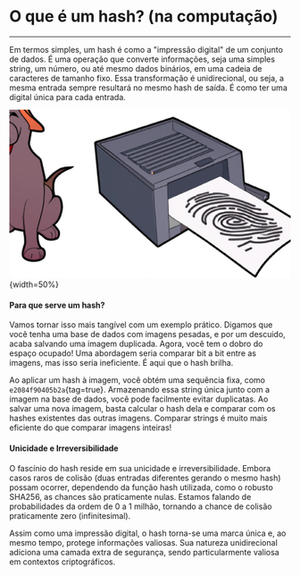 # O que é um hash? (na computação)

---

Em termos simples, um hash é como a "impressão digital" de um conjunto de dados. É uma operação que converte informações, seja uma simples string, um número, ou até mesmo dados binários, em uma cadeia de caracteres de tamanho fixo. Essa transformação é unidirecional, ou seja, a mesma entrada sempre resultará no mesmo hash de saída. É como ter uma digital única para cada entrada.

![](/static/images/no-seo/7bb19b9b-f343-4182-bdbb-718c21a64509.png){width=50%}

#### Para que serve um hash?

Vamos tornar isso mais tangível com um exemplo prático. Digamos que você tenha uma base de dados com imagens pesadas, e por um descuido, acaba salvando uma imagem duplicada. Agora, você tem o dobro do espaço ocupado! Uma abordagem seria comparar bit a bit entre as imagens, mas isso seria ineficiente. É aqui que o hash brilha.

Ao aplicar um hash à imagem, você obtém uma sequência fixa, como `e2084f90405b2a`{tag=true}. Armazenando essa string única junto com a imagem na base de dados, você pode facilmente evitar duplicatas. Ao salvar uma nova imagem, basta calcular o hash dela e comparar com os hashes existentes das outras imagens. Comparar strings é muito mais eficiente do que comparar imagens inteiras!

#### Unicidade e Irreversibilidade

O fascínio do hash reside em sua unicidade e irreversibilidade. Embora casos raros de colisão (duas entradas diferentes gerando o mesmo hash) possam ocorrer, dependendo da função hash utilizada, como o robusto SHA256, as chances são praticamente nulas. Estamos falando de probabilidades da ordem de 0 a 1 milhão, tornando a chance de colisão praticamente zero (infinitesimal).

Assim como uma impressão digital, o hash torna-se uma marca única e, ao mesmo tempo, protege informações valiosas. Sua natureza unidirecional adiciona uma camada extra de segurança, sendo particularmente valiosa em contextos criptográficos.
